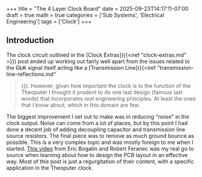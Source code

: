 +++
title = "The 4 Layer Clock Board"
date = 2025-09-23T14:17:11-07:00
draft = true
math = true
categories = ['Sub Systems', 'Electrical Engineering']
tags = ['Clock']
+++

## Introduction

The clock circuit outlined in the [Clock Extras]({{<iref
"clock-extras.md" >}}) post ended up working out fairly well apart
from the issues related to the ~~CLK~~ signal itself acting like a
[Transmission Line]({{<iref "transmission-line-reflections.md"
>}}). However, given how important the clock is to the function of the
Theoputer I thought it prudent to do one last design (famous last
words) that incorporates *real* engineering principles. At least the
ones that I know about, which in this domain are few.

The biggest improvement I set out to make was in reducing "noise" in
the clock output. Noise can come from a lot of places, but by this
point I had done a decent job of adding decoupling capacitor and
transmission line source resistors. The final piece was to remove as
much ground bounce as possible. This is a very complex topic and was
mostly foreign to me when I
started. [This video](https://www.youtube.com/watch?v=kdCJxdR7L_I)
from Eric Bogatin and Robert Feranec was my real go to source when
learning about how to design the PCB layout in an effective way. Most
of this post is just a regurgitation of their content, with a specific
application in the Theoputer clock.


<kicanvas-embed src="/pcb/Clock.V6-20250408.kicad_pcb" controls="basic+"></kicanvas-embed>
